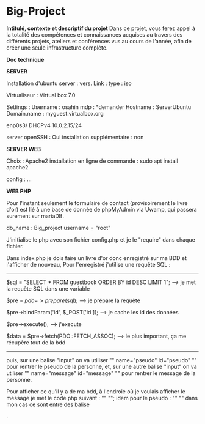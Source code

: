 # Big-Project

**Intitulé, contexte et descriptif du projet**
Dans ce projet, vous ferez appel à la totalité des
compétences et connaissances acquises au travers des
différents projets, ateliers et conférences vus au cours de
l’année, afin de créer une seule infrastructure complète.

**Doc technique**

**SERVER**

Installation d'ubuntu server : vers.
Link : 
type : iso

Virtualiseur : Virtual box 7.0

Settings : 
Username : osahin
mdp : *demander
Hostname : ServerUbuntu
Domain.name : myguest.virtualbox.org

enp0s3/
DHCPv4 10.0.2.15/24

server openSSH : Oui
installation supplémentaire : non

**SERVER WEB**

Choix : Apache2
installation en ligne de commande : 
sudo apt install apache2 

config : ...


**WEB PHP**

Pour l'instant seulement le formulaire de contact (provisoirement le livre d'or) est lié à une base de donnée de phpMyAdmin via Uwamp, 
qui passera surement sur mariaDB.

db_name : Big_project
username = "root"

J'initialise le php avec son fichier config.php
et je le "require" dans chaque fichier.

Dans index.php je dois faire un livre d'or donc enregistré sur ma BDD et l'afficher de nouveau, 
Pour l'enregistré j'utilise une requête SQL : 

---------

$sql = "SELECT * FROM guestbook ORDER BY id DESC LIMIT 1"; --> je met la requête SQL dans une variable

$pre = $pdo->prepare($sql);                                --> je prépare la requête

$pre->bindParam('id', $_POST['id']);                       --> je cache les id des données

$pre->execute();                                           --> j'execute

$data = $pre->fetch(PDO::FETCH_ASSOC);                     --> le plus important, ça me récupère tout de la bdd

---------

puis, sur une balise "input" on va utiliser "" name="pseudo" id="pseudo" "" pour rentrer le pseudo de la personne,
et, sur une autre balise "input" on va utiliser "" name="message" id="message" "" pour rentrer le message de la personne.

Pour afficher ce qu'il y a de ma bdd, à l'endroie où je voulais afficher le message je met le code php suivant : "" <?php echo $message ?> ""; idem pour le pseudo : "" <?php echo $pseudo ?> "" dans mon cas ce sont entre des balise <p>.
  
 













